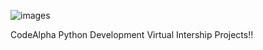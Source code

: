 ![images](https://github.com/ShreyansuPanda/CodeAlpha/assets/152596239/659bc084-b00b-40f5-aa76-c8f091dfca31)

CodeAlpha Python Development Virtual Intership Projects!!
